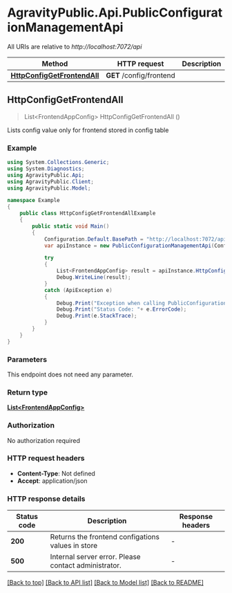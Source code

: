 # AgravityPublic.Api.PublicConfigurationManagementApi

All URIs are relative to *http://localhost:7072/api*

Method | HTTP request | Description
------------- | ------------- | -------------
[**HttpConfigGetFrontendAll**](PublicConfigurationManagementApi.md#httpconfiggetfrontendall) | **GET** /config/frontend | 



## HttpConfigGetFrontendAll

> List&lt;FrontendAppConfig&gt; HttpConfigGetFrontendAll ()



Lists config value only for frontend stored in config table

### Example

```csharp
using System.Collections.Generic;
using System.Diagnostics;
using AgravityPublic.Api;
using AgravityPublic.Client;
using AgravityPublic.Model;

namespace Example
{
    public class HttpConfigGetFrontendAllExample
    {
        public static void Main()
        {
            Configuration.Default.BasePath = "http://localhost:7072/api";
            var apiInstance = new PublicConfigurationManagementApi(Configuration.Default);

            try
            {
                List<FrontendAppConfig> result = apiInstance.HttpConfigGetFrontendAll();
                Debug.WriteLine(result);
            }
            catch (ApiException e)
            {
                Debug.Print("Exception when calling PublicConfigurationManagementApi.HttpConfigGetFrontendAll: " + e.Message );
                Debug.Print("Status Code: "+ e.ErrorCode);
                Debug.Print(e.StackTrace);
            }
        }
    }
}
```

### Parameters

This endpoint does not need any parameter.

### Return type

[**List&lt;FrontendAppConfig&gt;**](FrontendAppConfig.md)

### Authorization

No authorization required

### HTTP request headers

- **Content-Type**: Not defined
- **Accept**: application/json


### HTTP response details
| Status code | Description | Response headers |
|-------------|-------------|------------------|
| **200** | Returns the frontend configations values in store |  -  |
| **500** | Internal server error. Please contact administrator. |  -  |

[[Back to top]](#)
[[Back to API list]](../README.md#documentation-for-api-endpoints)
[[Back to Model list]](../README.md#documentation-for-models)
[[Back to README]](../README.md)

